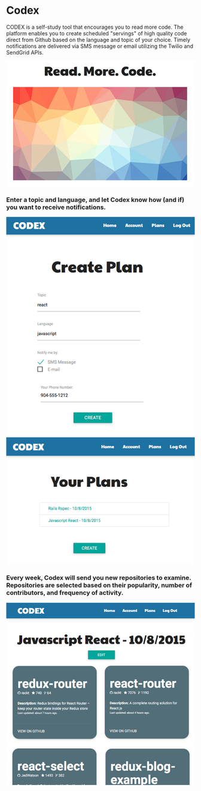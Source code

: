 # Codex
CODEX is a self-study tool that encourages you to read more code. The platform enables you to create scheduled "servings" of high quality code direct from Github based on the language and topic of your  choice. Timely notifications are delivered via SMS message or email utilizing the Twilio and SendGrid APIs.

![Codex](/imgs/codex.png)

### Enter a topic and language, and let Codex know how (and if) you want to receive notifications.

![Create Plan](/imgs/create_plan.png)
![Plans Index](/imgs/plans_index.png)

### Every week, Codex will send you new repositories to examine. Repositories are selected based on their popularity, number of contributors, and frequency of activity.

![Plan Cards Index](/imgs/plan_cards_index.png)

